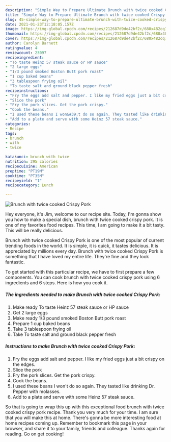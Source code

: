 ```yaml
---
description: "Simple Way to Prepare Ultimate Brunch with twice cooked Crispy Pork"
title: "Simple Way to Prepare Ultimate Brunch with twice cooked Crispy Pork"
slug: 45-simple-way-to-prepare-ultimate-brunch-with-twice-cooked-crispy-pork
date: 2021-01-23T12:18:05.157Z
image: https://img-global.cpcdn.com/recipes/212687d9de42bf2c/680x482cq70/brunch-with-twice-cooked-crispy-pork-recipe-main-photo.jpg
thumbnail: https://img-global.cpcdn.com/recipes/212687d9de42bf2c/680x482cq70/brunch-with-twice-cooked-crispy-pork-recipe-main-photo.jpg
cover: https://img-global.cpcdn.com/recipes/212687d9de42bf2c/680x482cq70/brunch-with-twice-cooked-crispy-pork-recipe-main-photo.jpg
author: Carolyn Barnett
ratingvalue: 4
reviewcount: 23097
recipeingredient:
- "To taste Heinz 57 steak sauce or HP sauce"
- "2 large eggs"
- "1/3 pound smoked Boston Butt pork roast"
- "1 cup baked beans"
- "3 tablespoon frying oil"
- "To taste salt and ground black pepper fresh"
recipeinstructions:
- "Fry the eggs add salt and pepper. I like my fried eggs just a bit crispy on the edges."
- "Slice the pork"
- "Fry the pork slices. Get the pork crispy."
- "Cook the beans."
- "I used these beans I won&#39;t do so again. They tasted like drinking Dr. Pepper with molasses."
- "Add to a plate and serve with some Heinz 57 steak sauce."
categories:
- Recipe
tags:
- brunch
- with
- twice

katakunci: brunch with twice 
nutrition: 295 calories
recipecuisine: American
preptime: "PT19M"
cooktime: "PT35M"
recipeyield: "1"
recipecategory: Lunch

---
```



![Brunch with twice cooked Crispy Pork](https://img-global.cpcdn.com/recipes/212687d9de42bf2c/680x482cq70/brunch-with-twice-cooked-crispy-pork-recipe-main-photo.jpg)

Hey everyone, it's Jim, welcome to our recipe site. Today, I'm gonna show you how to make a special dish, brunch with twice cooked crispy pork. It is one of my favorites food recipes. This time, I am going to make it a bit tasty. This will be really delicious.



Brunch with twice cooked Crispy Pork is one of the most popular of current trending foods in the world. It is simple, it is quick, it tastes delicious. It is appreciated by millions every day. Brunch with twice cooked Crispy Pork is something that I have loved my entire life. They're fine and they look fantastic.


To get started with this particular recipe, we have to first prepare a few components. You can cook brunch with twice cooked crispy pork using 6 ingredients and 6 steps. Here is how you cook it.

<!--inarticleads1-->

##### The ingredients needed to make Brunch with twice cooked Crispy Pork:

1. Make ready To taste Heinz 57 steak sauce or HP sauce
1. Get 2 large eggs
1. Make ready 1/3 pound smoked Boston Butt pork roast
1. Prepare 1 cup baked beans
1. Take 3 tablespoon frying oil
1. Take To taste salt and ground black pepper fresh




<!--inarticleads2-->

##### Instructions to make Brunch with twice cooked Crispy Pork:

1. Fry the eggs add salt and pepper. I like my fried eggs just a bit crispy on the edges.
1. Slice the pork
1. Fry the pork slices. Get the pork crispy.
1. Cook the beans.
1. I used these beans I won&#39;t do so again. They tasted like drinking Dr. Pepper with molasses.
1. Add to a plate and serve with some Heinz 57 steak sauce.




So that is going to wrap this up with this exceptional food brunch with twice cooked crispy pork recipe. Thank you very much for your time. I am sure that you will make this at home. There's gonna be more interesting food at home recipes coming up. Remember to bookmark this page in your browser, and share it to your family, friends and colleague. Thanks again for reading. Go on get cooking!
